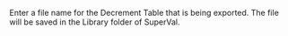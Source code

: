 Enter a file name for the Decrement Table that is being exported. The
file will be saved in the Library folder of SuperVal.
